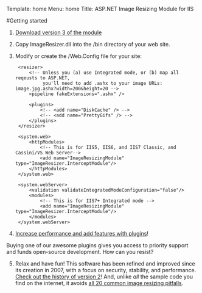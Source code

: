 Template: home
Menu: home
Title: ASP.NET Image Resizing Module for IIS

#Getting started

1) [Download version 3 of the module](/download)

2) Copy ImageResizer.dll into the /bin directory of your web site.

3) Modify or create the /Web.Config file for your site:

	<?xml version="1.0" encoding="utf-8" ?>
	<configuration>
		<configSections>
			<section name="resizer" type="ImageResizer.ResizerSection,ImageResizer" />
		</configSections>

		<resizer>
			<!-- Unless you (a) use Integrated mode, or (b) map all reqeusts to ASP.NET, 
			     you'll need to add .ashx to your image URLs: image.jpg.ashx?width=200&height=20 -->
			<pipeline fakeExtensions=".ashx" />

			<plugins>
				<!-- <add name="DiskCache" /> -->
				<!-- <add name="PrettyGifs" /> -->
			</plugins>	
		</resizer>

		<system.web>
			<httpModules>
				<!-- This is for IIS5, IIS6, and IIS7 Classic, and Cassini/VS Web Server-->
				<add name="ImageResizingModule" type="ImageResizer.InterceptModule"/>
			</httpModules>
		</system.web>

		<system.webServer>
			<validation validateIntegratedModeConfiguration="false"/>
			<modules>
				<!-- This is for IIS7+ Integrated mode -->
				<add name="ImageResizingModule" type="ImageResizer.InterceptModule"/>
			</modules>
		</system.webServer>
	</configuration>

4) [Increase performance and add features with plugins](/plugins)! 

Buying one of our awesome plugins gives you access to priority support and funds open-source development. How can you resist?

5) Relax and have fun! This software has been refined and improved since its creation in 2007, with a focus on security, stability, and performance. [Check out the history of version 2](http://nathanaeljones.com/products/asp-net-image-resizer/)! And, unlike *all* the sample code you find on the internet, it avoids [all 20 common image resizing pitfalls](http://nathanaeljones.com/163/20-image-resizing-pitfalls/).
